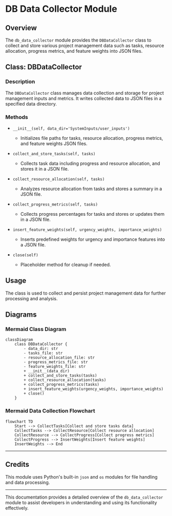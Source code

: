 # DB Data Collector Module

## Overview
The `db_data_collector` module provides the `DBDataCollector` class to collect and store various project management data such as tasks, resource allocation, progress metrics, and feature weights into JSON files.

## Class: DBDataCollector

### Description
The `DBDataCollector` class manages data collection and storage for project management inputs and metrics. It writes collected data to JSON files in a specified data directory.

### Methods

- `__init__(self, data_dir='SystemInputs/user_inputs')`
  - Initializes file paths for tasks, resource allocation, progress metrics, and feature weights JSON files.

- `collect_and_store_tasks(self, tasks)`
  - Collects task data including progress and resource allocation, and stores it in a JSON file.

- `collect_resource_allocation(self, tasks)`
  - Analyzes resource allocation from tasks and stores a summary in a JSON file.

- `collect_progress_metrics(self, tasks)`
  - Collects progress percentages for tasks and stores or updates them in a JSON file.

- `insert_feature_weights(self, urgency_weights, importance_weights)`
  - Inserts predefined weights for urgency and importance features into a JSON file.

- `close(self)`
  - Placeholder method for cleanup if needed.

## Usage
The class is used to collect and persist project management data for further processing and analysis.

## Diagrams

### Mermaid Class Diagram

```mermaid
classDiagram
    class DBDataCollector {
        - data_dir: str
        - tasks_file: str
        - resource_allocation_file: str
        - progress_metrics_file: str
        - feature_weights_file: str
        + __init__(data_dir)
        + collect_and_store_tasks(tasks)
        + collect_resource_allocation(tasks)
        + collect_progress_metrics(tasks)
        + insert_feature_weights(urgency_weights, importance_weights)
        + close()
    }
```

### Mermaid Data Collection Flowchart

```mermaid
flowchart TD
    Start --> CollectTasks[Collect and store tasks data]
    CollectTasks --> CollectResource[Collect resource allocation]
    CollectResource --> CollectProgress[Collect progress metrics]
    CollectProgress --> InsertWeights[Insert feature weights]
    InsertWeights --> End
```

---

## Credits

This module uses Python's built-in `json` and `os` modules for file handling and data processing.

---

This documentation provides a detailed overview of the `db_data_collector` module to assist developers in understanding and using its functionality effectively.

